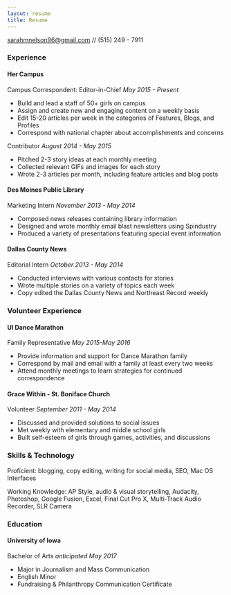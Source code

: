 ```yaml
---
layout: resume
title: Resume
---
```

[sarahmnelson96@gmail.com](mailto:sarahmnelson96@gmail.com) // (515) 249 - 7911

### Experience

#### Her Campus
Campus Correspondent: Editor-in-Chief *May 2015 - Present*

* Build and lead a staff of 50+ girls on campus
* Assign and create new and engaging content on a weekly basis
* Edit 15-20 articles per week in the categories of Features, Blogs, and Profiles
* Correspond with national chapter about accomplishments and concerns

Contributor *August 2014 - May 2015*

* Pitched 2-3 story ideas at each monthly meeting
* Collected relevant GIFs and images for each story
* Wrote 2-3 articles per month, including feature articles and blog posts


#### Des Moines Public Library
Marketing Intern *November 2013 - May 2014*

* Composed news releases containing library information
* Designed and wrote monthly email blast newsletters using Spindustry
* Produced a variety of presentations featuring special event information


#### Dallas County News
Editorial Intern  *October 2013 - May 2014*

* Conducted interviews with various contacts for stories
* Wrote multiple stories on a variety of topics each week
* Copy edited the Dallas County News and Northeast Record weekly


### Volunteer Experience

#### UI Dance Marathon 
Family Representative  *May 2015-May 2016*

* Provide information and support for Dance Marathon family
* Correspond by mail and email with a family at least every two weeks
* Attend monthly meetings to learn strategies for continued correspondence


#### Grace Within - St. Boniface Church
Volunteer *September 2011 - May 2014*

* Discussed and provided solutions to social issues
* Met weekly with elementary and middle school girls
* Built self-esteem of girls through games, activities, and discussions

### Skills & Technology

Proficient: blogging, copy editing, writing for social media, SEO, Mac OS Interfaces

Working Knowledge: AP Style, audio & visual storytelling, Audacity, Photoshop, Google Fusion, Excel, Final Cut Pro X, Multi-Track Audio Recorder, SLR Camera

### Education

#### University of Iowa 
Bachelor of Arts *anticipated May 2017* 

* Major in Journalism and Mass Communication
* English Minor 
* Fundraising & Philanthropy Communication Certificate 
